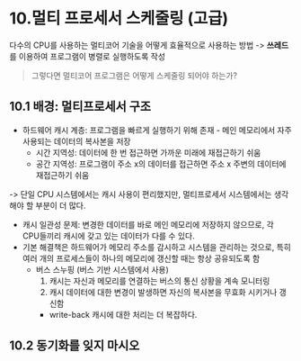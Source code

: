 # 10.멀티 프로세서 스케줄링 (고급)

다수의 CPU를 사용하는 멀티코어 기술을 어떻게 효율적으로 사용하는 방법 -> **쓰레드**를 이용하여 프로그램이 병렬로 실행하도록 작성
> 그렇다면 멀티코어 프로그램은 어떻게 스케줄링 되어야 하는가?

## 10.1 배경: 멀티프로세서 구조

- 하드웨어 캐시 계층: 프로그램을 빠르게 실행하기 위해 존재 - 메인 메모리에서 자주 사용되는 데이터의 복사본을 저장
  - 시간 지역성: 데이터에 한 번 접근하면 가까운 미래에 재접근하기 쉬움
  - 공간 지역성: 프로그램이 주소 x의 데이터를 접근하면 주소 x 주변의 데이터에 재접근하기 쉬움
 
-> 단일 CPU 시스템에서는 캐시 사용이 편리했지만, 멀티프로세서 시스템에서는 생각해야 할 부분이 더 많다.
- 캐시 일관성 문제: 변경한 데이터를 바로 메인 메모리에 저장하지 않으므로, 각 CPU들끼리 캐시에 갖고 있는 데이터가 다를 수 있다.
- 기본 해결책은 하드웨어가 메모리 주소를 감시하고 시스템을 관리하는 것으로, 특히 여러 개의 프로세스들이 하나의 메모리에 갱신할 때는 항상 공유되도록 함  
  - 버스 스누핑 (버스 기반 시스템에서 사용)
    1. 캐시는 자신과 메모리를 연결하는 버스의 통신 상황을 계속 모니터링
    2. 캐시 데이터에 대한 변경이 발생하면 자신의 복사본을 무효화 시키거나 갱신함
    - write-back 캐시에 대한 처리는 더 복잡하다.

## 10.2 동기화를 잊지 마시오
